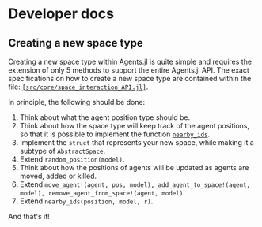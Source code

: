 # Developer docs

## Creating a new space type
Creating a new space type within Agents.jl is quite simple and requires the extension of only 5 methods to support the entire Agents.jl API. The exact specifications on how to create a new space type are contained within the file: [`[src/core/space_interaction_API.jl]`](https://github.com/JuliaDynamics/Agents.jl/blob/master/src/core/space_interaction_API.jl).

In principle, the following should be done:

1. Think about what the agent position type should be.
1. Think about how the space type will keep track of the agent positions, so that it is possible to implement the function [`nearby_ids`](@ref).
1. Implement the `struct` that represents your new space, while making it a subtype of `AbstractSpace`.
1. Extend `random_position(model)`.
1. Think about how the positions of agents will be updated as agents are moved, added or killed.
1. Extend `move_agent!(agent, pos, model), add_agent_to_space!(agent, model), remove_agent_from_space!(agent, model)`.
1. Extend `nearby_ids(position, model, r)`.

And that's it!
